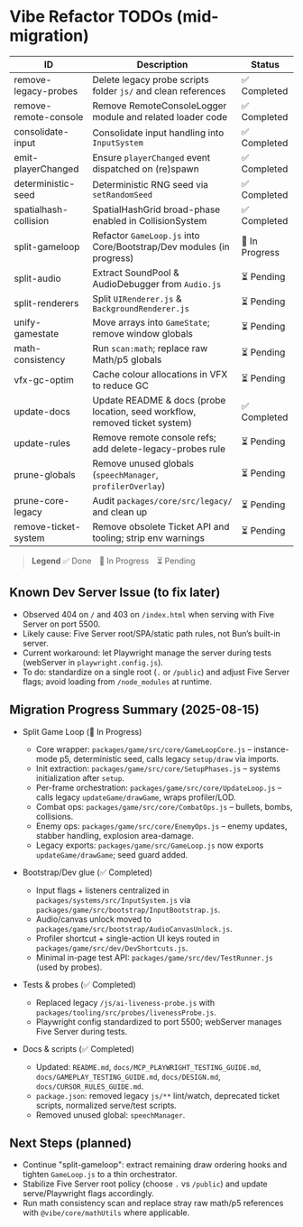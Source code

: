 # Vibe Refactor TODOs (mid-migration)

| ID                    | Description                                                                 | Status         |
| --------------------- | --------------------------------------------------------------------------- | -------------- |
| remove-legacy-probes  | Delete legacy probe scripts folder `js/` and clean references               | ✅ Completed   |
| remove-remote-console | Remove RemoteConsoleLogger module and related loader code                   | ✅ Completed   |
| consolidate-input     | Consolidate input handling into `InputSystem`                               | ✅ Completed   |
| emit-playerChanged    | Ensure `playerChanged` event dispatched on (re)spawn                        | ✅ Completed   |
| deterministic-seed    | Deterministic RNG seed via `setRandomSeed`                                  | ✅ Completed   |
| spatialhash-collision | SpatialHashGrid broad-phase enabled in CollisionSystem                      | ✅ Completed   |
| split-gameloop        | Refactor `GameLoop.js` into Core/Bootstrap/Dev modules (in progress)        | 🚧 In Progress |
| split-audio           | Extract SoundPool & AudioDebugger from `Audio.js`                           | ⏳ Pending     |
| split-renderers       | Split `UIRenderer.js` & `BackgroundRenderer.js`                             | ⏳ Pending     |
| unify-gamestate       | Move arrays into `GameState`; remove window globals                         | ⏳ Pending     |
| math-consistency      | Run `scan:math`; replace raw Math/p5 globals                                | ⏳ Pending     |
| vfx-gc-optim          | Cache colour allocations in VFX to reduce GC                                | ⏳ Pending     |
| update-docs           | Update README & docs (probe location, seed workflow, removed ticket system) | ✅ Completed   |
| update-rules          | Remove remote console refs; add delete-legacy-probes rule                   | ⏳ Pending     |
| prune-globals         | Remove unused globals (`speechManager`, `profilerOverlay`)                  | ⏳ Pending     |
| prune-core-legacy     | Audit `packages/core/src/legacy/` and clean up                              | ⏳ Pending     |
| remove-ticket-system  | Remove obsolete Ticket API and tooling; strip env warnings                  | ⏳ Pending     |

> **Legend** ✅ Done 🚧 In Progress ⏳ Pending

## Known Dev Server Issue (to fix later)

- Observed 404 on `/` and 403 on `/index.html` when serving with Five Server on port 5500.
- Likely cause: Five Server root/SPA/static path rules, not Bun’s built-in server.
- Current workaround: let Playwright manage the server during tests (webServer in `playwright.config.js`).
- To do: standardize on a single root (`.` or `/public`) and adjust Five Server flags; avoid loading from `/node_modules` at runtime.

## Migration Progress Summary (2025-08-15)

- Split Game Loop (🚧 In Progress)

  - Core wrapper: `packages/game/src/core/GameLoopCore.js` – instance-mode p5, deterministic seed, calls legacy `setup/draw` via imports.
  - Init extraction: `packages/game/src/core/SetupPhases.js` – systems initialization after `setup`.
  - Per-frame orchestration: `packages/game/src/core/UpdateLoop.js` – calls legacy `updateGame/drawGame`, wraps profiler/LOD.
  - Combat ops: `packages/game/src/core/CombatOps.js` – bullets, bombs, collisions.
  - Enemy ops: `packages/game/src/core/EnemyOps.js` – enemy updates, stabber handling, explosion area-damage.
  - Legacy exports: `packages/game/src/GameLoop.js` now exports `updateGame/drawGame`; seed guard added.

- Bootstrap/Dev glue (✅ Completed)

  - Input flags + listeners centralized in `packages/systems/src/InputSystem.js` via `packages/game/src/bootstrap/InputBootstrap.js`.
  - Audio/canvas unlock moved to `packages/game/src/bootstrap/AudioCanvasUnlock.js`.
  - Profiler shortcut + single-action UI keys routed in `packages/game/src/dev/DevShortcuts.js`.
  - Minimal in-page test API: `packages/game/src/dev/TestRunner.js` (used by probes).

- Tests & probes (✅ Completed)

  - Replaced legacy `/js/ai-liveness-probe.js` with `packages/tooling/src/probes/livenessProbe.js`.
  - Playwright config standardized to port 5500; webServer manages Five Server during tests.

- Docs & scripts (✅ Completed)
  - Updated: `README.md`, `docs/MCP_PLAYWRIGHT_TESTING_GUIDE.md`, `docs/GAMEPLAY_TESTING_GUIDE.md`, `docs/DESIGN.md`, `docs/CURSOR_RULES_GUIDE.md`.
  - `package.json`: removed legacy `js/**` lint/watch, deprecated ticket scripts, normalized serve/test scripts.
  - Removed unused global: `speechManager`.

## Next Steps (planned)

- Continue "split-gameloop": extract remaining draw ordering hooks and tighten `GameLoop.js` to a thin orchestrator.
- Stabilize Five Server root policy (choose `.` vs `/public`) and update serve/Playwright flags accordingly.
- Run math consistency scan and replace stray raw math/p5 references with `@vibe/core/mathUtils` where applicable.
